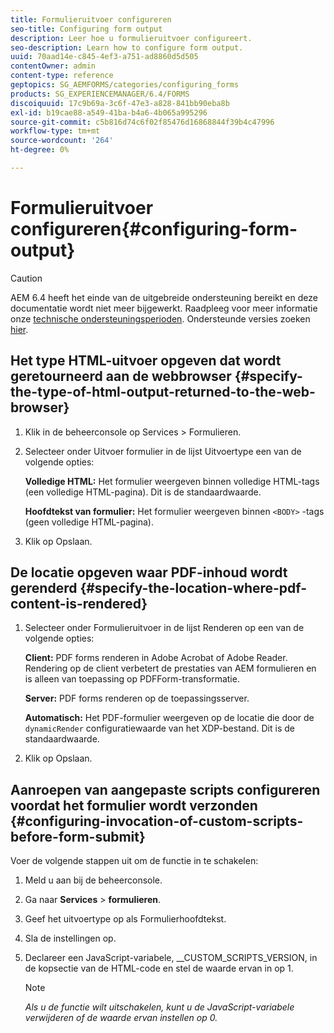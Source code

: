 ```yaml
---
title: Formulieruitvoer configureren
seo-title: Configuring form output
description: Leer hoe u formulieruitvoer configureert.
seo-description: Learn how to configure form output.
uuid: 70aad14e-c845-4ef3-a751-ad8860d5d505
contentOwner: admin
content-type: reference
geptopics: SG_AEMFORMS/categories/configuring_forms
products: SG_EXPERIENCEMANAGER/6.4/FORMS
discoiquuid: 17c9b69a-3c6f-47e3-a828-841bb90eba8b
exl-id: b19cae88-a549-41ba-b4a6-4b065a995296
source-git-commit: c5b816d74c6f02f85476d16868844f39b4c47996
workflow-type: tm+mt
source-wordcount: '264'
ht-degree: 0%

---
```


# Formulieruitvoer configureren{#configuring-form-output}

>[!CAUTION]
>
>AEM 6.4 heeft het einde van de uitgebreide ondersteuning bereikt en deze documentatie wordt niet meer bijgewerkt. Raadpleeg voor meer informatie onze [technische ondersteuningsperioden](https://helpx.adobe.com/support/programs/eol-matrix.html). Ondersteunde versies zoeken [hier](https://experienceleague.adobe.com/docs/).

## Het type HTML-uitvoer opgeven dat wordt geretourneerd aan de webbrowser {#specify-the-type-of-html-output-returned-to-the-web-browser}

1. Klik in de beheerconsole op Services > Formulieren.
1. Selecteer onder Uitvoer formulier in de lijst Uitvoertype een van de volgende opties:

   **Volledige HTML:** Het formulier weergeven binnen volledige HTML-tags (een volledige HTML-pagina). Dit is de standaardwaarde.

   **Hoofdtekst van formulier:** Het formulier weergeven binnen `<BODY>` -tags (geen volledige HTML-pagina).

1. Klik op Opslaan.

## De locatie opgeven waar PDF-inhoud wordt gerenderd {#specify-the-location-where-pdf-content-is-rendered}

1. Selecteer onder Formulieruitvoer in de lijst Renderen op een van de volgende opties:

   **Client:** PDF forms renderen in Adobe Acrobat of Adobe Reader. Rendering op de client verbetert de prestaties van AEM formulieren en is alleen van toepassing op PDFForm-transformatie.

   **Server:** PDF forms renderen op de toepassingsserver.

   **Automatisch:** Het PDF-formulier weergeven op de locatie die door de `dynamicRender` configuratiewaarde van het XDP-bestand. Dit is de standaardwaarde.

1. Klik op Opslaan.

## Aanroepen van aangepaste scripts configureren voordat het formulier wordt verzonden {#configuring-invocation-of-custom-scripts-before-form-submit}

Voer de volgende stappen uit om de functie in te schakelen:

1. Meld u aan bij de beheerconsole.
1. Ga naar **Services** > **formulieren**.
1. Geef het uitvoertype op als Formulierhoofdtekst.
1. Sla de instellingen op.
1. Declareer een JavaScript-variabele, __CUSTOM_SCRIPTS_VERSION, in de kopsectie van de HTML-code en stel de waarde ervan in op 1.

   >[!NOTE]
   >
   >*Als u de functie wilt uitschakelen, kunt u de JavaScript-variabele verwijderen of de waarde ervan instellen op 0.*
